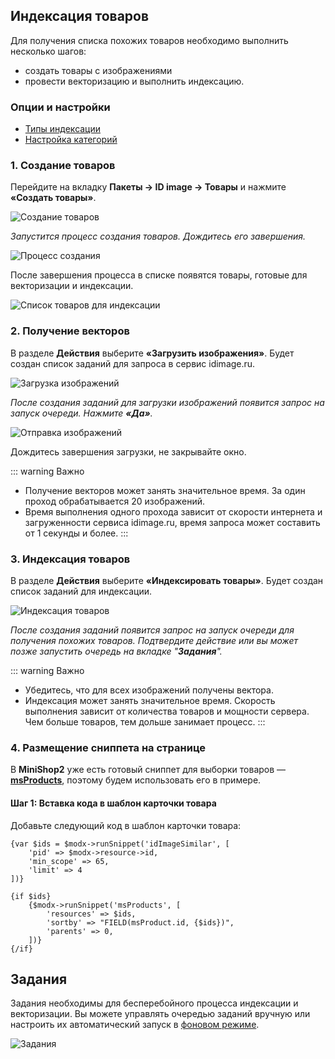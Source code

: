 ## Индексация товаров

Для получения списка похожих товаров необходимо выполнить несколько шагов:

* создать товары с изображениями
* провести векторизацию и выполнить индексацию.

### Опции и настройки
- [Типы индексации](/components/idimage/indexed/type)
- [Настройка категорий](/components/idimage/indexed/category)


### 1. Создание товаров

Перейдите на вкладку **Пакеты → ID image → Товары** и нажмите **«Создать товары»**.

![Создание товаров](https://file.modx.pro/files/f/9/1/f913d8f210e5408854ae321fec346c07.png)

*Запустится процесс создания товаров. Дождитесь его завершения.*

![Процесс создания](https://file.modx.pro/files/d/d/3/dd37a1f018357036fe373438a00930f7.png)

После завершения процесса в списке появятся товары, готовые для векторизации и индексации.

![Список товаров для индексации](https://file.modx.pro/files/0/3/f/03f38272a8d832d9b71dcb317901118b.png)

### 2. Получение векторов

В разделе **Действия** выберите **«Загрузить изображения»**. Будет создан список заданий для запроса в сервис idimage.ru.

![Загрузка изображений](https://file.modx.pro/files/d/c/e/dce673b28847fb2a37b86394b6e17a55.png)

*После создания заданий для загрузки изображений появится запрос на запуск очереди. Нажмите **«Да»**.*

![Отправка изображений](https://file.modx.pro/files/0/2/d/02de950a547965552816dc8949d873ad.png)

Дождитесь завершения загрузки, не закрывайте окно.

::: warning Важно

- Получение векторов может занять значительное время. За один проход обрабатывается 20 изображений.
- Время выполнения одного прохода зависит от скорости интернета и загруженности сервиса idimage.ru, время запроса может составить от 1 секунды и более.
  :::

### 3. Индексация товаров

В разделе **Действия** выберите **«Индексировать товары»**. Будет создан список заданий для индексации.

![Индексация товаров](https://file.modx.pro/files/e/9/9/e9907ff791dc0ee2d78023866b52495e.png)

*После создания заданий появится запрос на запуск очереди для получения похожих товаров. Подтвердите действие или вы может позже запустить очередь на вкладке "**Задания**".*

::: warning Важно

- Убедитесь, что для всех изображений получены вектора.
- Индексация может занять значительное время. Скорость выполнения зависит от количества товаров и мощности сервера. Чем больше товаров, тем дольше занимает
  процесс.
  :::

### 4. Размещение сниппета на странице

В **MiniShop2** уже есть готовый сниппет для выборки товаров — **[msProducts](/components/minishop2/snippets/msproducts#msproducts)**, поэтому будем
использовать его в примере.

#### Шаг 1: Вставка кода в шаблон карточки товара

Добавьте следующий код в шаблон карточки товара:

```fenom
{var $ids = $modx->runSnippet('idImageSimilar', [
    'pid' => $modx->resource->id,
    'min_scope' => 65,
    'limit' => 4
])}

{if $ids}
    {$modx->runSnippet('msProducts', [
        'resources' => $ids,
        'sortby' => "FIELD(msProduct.id, {$ids})",
        'parents' => 0,
    ])}
{/if}
```


## Задания

Задания необходимы для бесперебойного процесса индексации и векторизации.
Вы можете управлять очередью заданий вручную или настроить их автоматический запуск в [фоновом режиме](/components/idimage/crontab).


![Задания](https://file.modx.pro/files/e/4/0/e404e2125513ec70bd193c734e881a56.png)
